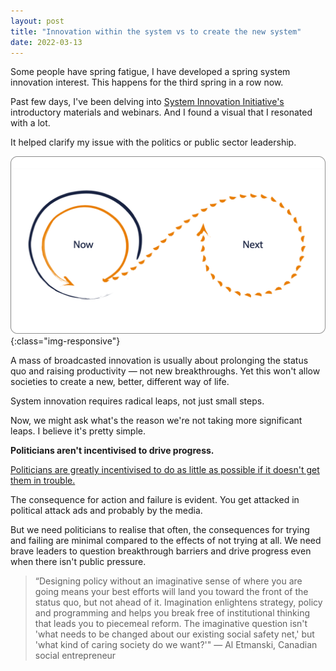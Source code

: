 ```yaml
---
layout: post
title: "Innovation within the system vs to create the new system"
date: 2022-03-13
---
```

Some people have spring fatigue, I have developed a spring system innovation interest. This happens for the third spring in a row now.

Past few days, I've been delving into [System Innovation Initiative's ](https://www.systeminnovation.org/) introductory materials and webinars. And I found a visual that I resonated with a lot.

It helped clarify my issue with the politics or public sector leadership.

![innovation within the system vs innovation to create the new system](/assets/innovation-system-vs-new.png){:class="img-responsive"}

A mass of broadcasted innovation is usually about prolonging the status quo and raising productivity — not new breakthroughs. Yet this won't allow societies to create a new, better, different way of life.

System innovation requires radical leaps, not just small steps. 

Now, we might ask what's the reason we're not taking more significant leaps. I believe it's pretty simple.

**Politicians aren't incentivised to drive progress.**

[Politicians are greatly incentivised to do as little as possible if it doesn't get them in trouble.](https://noahpinion.substack.com/p/interview-saikat-chakrabarti-creator)

The consequence for action and failure is evident. You get attacked in political attack ads and probably by the media.

But we need politicians to realise that often, the consequences for trying and failing are minimal compared to the effects of not trying at all. We need brave leaders to question breakthrough barriers and drive progress even when there isn't public pressure.

> “Designing policy without an imaginative sense of where you are going means your best efforts will land you toward the front of the status quo, but not ahead of it. Imagination enlightens strategy, policy and programming and helps you break free of institutional thinking that leads you to piecemeal reform. The imaginative question isn't 'what needs to be changed about our existing social safety net,' but 'what kind of caring society do we want?'" — Al Etmanski, Canadian social entrepreneur

